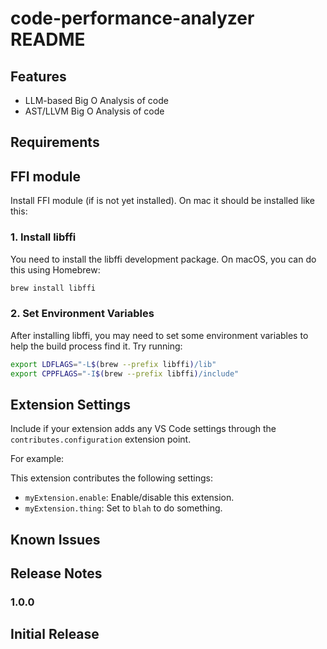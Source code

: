 # code-performance-analyzer README

## Features

- LLM-based Big O Analysis of code 
- AST/LLVM Big O Analysis of code

## Requirements

## FFI module

Install FFI module (if is not yet installed). On mac it should be installed like this:

### 1. Install libffi

You need to install the libffi development package. On macOS, you can do this using Homebrew:

```bash
brew install libffi
```

### 2. Set Environment Variables

After installing libffi, you may need to set some environment variables to help the build process find it. Try running:

```bash
export LDFLAGS="-L$(brew --prefix libffi)/lib"
export CPPFLAGS="-I$(brew --prefix libffi)/include"
```

## Extension Settings

Include if your extension adds any VS Code settings through the `contributes.configuration` extension point.

For example:

This extension contributes the following settings:

* `myExtension.enable`: Enable/disable this extension.
* `myExtension.thing`: Set to `blah` to do something.

## Known Issues


## Release Notes

### 1.0.0

Initial Release
---


